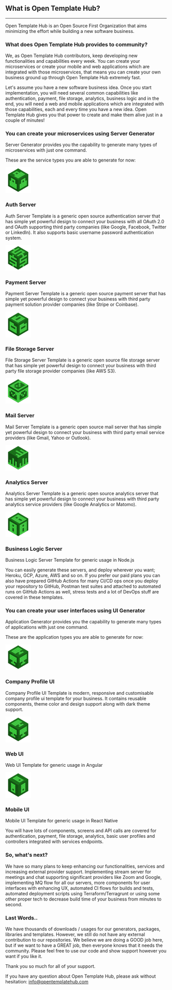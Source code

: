 ## What is Open Template Hub?

---

Open Template Hub is an Open Source First Organization that aims minimizing the effort while building a new software business.

### What does Open Template Hub provides to community? 

We, as Open Template Hub contributors, keep developing new functionalities and capabilities every week. You can create your microservices or create your mobile and web applications which are integrated with those microservices, that means you can create your own business ground up through Open Template Hub extremely fast.

Let's assume you have a new software business idea. Once you start implementation, you will need several 
common capabilities like authentication, payment, file storage, analytics, business logic and in the end, you will need a web and mobile applications which are integrated with those capabilities, each and every time you have a new idea. Open Template Hub gives you that power to create and make them alive just in a couple of minutes!

### You can create your microservices using Server Generator

Server Generator provides you the capability to generate many types of microservices with just one command. 

These are the service types you are able to generate for now:

<img src="https://raw.githubusercontent.com/open-template-hub/open-template-hub.github.io/master/assets/min/logo/server/auth-server-logo.min.png" alt="auth-server-template" width="80"/>

### Auth Server

Auth Server Template is a generic open source authentication server that has simple yet powerful design to connect your business with all OAuth 2.0 and OAuth supporting third party companies (like Google, Facebook, Twitter or LinkedIn). It also supports basic username password authentication system.

<img src="https://raw.githubusercontent.com/open-template-hub/open-template-hub.github.io/master/assets/min/logo/server/payment-server-logo.min.png" alt="payment-server-template" width="80"/>

### Payment Server

Payment Server Template is a generic open source payment server that has simple yet powerful design to connect your business with third party payment solution provider companies (like Stripe or Coinbase).

<img src="https://raw.githubusercontent.com/open-template-hub/open-template-hub.github.io/master/assets/min/logo/server/file-storage-server-logo.min.png" alt="file-storage-server-template" width="80"/>

### File Storage Server

File Storage Server Template is a generic open source file storage server that has simple yet powerful design to connect your business with third party file storage provider companies (like AWS S3).

<img src="https://raw.githubusercontent.com/open-template-hub/open-template-hub.github.io/master/assets/min/logo/server/mail-server-logo.min.png" alt="mail-server-template" width="80"/>

### Mail Server

Mail Server Template is a generic open source mail server that has simple yet powerful design to connect your business with third party email service providers (like Gmail, Yahoo or Outlook).

<img src="https://raw.githubusercontent.com/open-template-hub/open-template-hub.github.io/master/assets/min/logo/server/analytics-server-logo.min.png" alt="analytics-server-template" width="80"/>

### Analytics Server

Analytics Server Template is a generic open source analytics server that has simple yet powerful design to connect your business with third party analytics service providers (like Google Analytics or Matomo).

<img src="https://raw.githubusercontent.com/open-template-hub/open-template-hub.github.io/master/assets/min/logo/server/business-logic-server-logo.min.png" alt="business-logic-server-template" width="80"/>

### Business Logic Server

Business Logic Server Template for generic usage in Node.js

You can easily generate these servers, and deploy wherever you want; Heroku, GCP, Azure, AWS and so on. If you prefer our paid plans you can also have prepared GitHub Actions for many CI/CD ops once you deploy your repository to GitHub, Postman test suites and attached to automated runs on GitHub Actions as well, stress tests and a lot of DevOps stuff are covered in these templates.

### You can create your user interfaces using UI Generator

Application Generator provides you the capability to generate many types of applications with just one command.

These are the application types you are able to generate for now: 

<img src="https://raw.githubusercontent.com/open-template-hub/open-template-hub.github.io/master/assets/min/logo/ui/web-ui-logo.min.png" alt="company-profile-ui-template" width="80"/>

### Company Profile UI

Company Profile UI Template is modern, responsive and customisable company profile ui template for your business. It contains reusable components, theme color and design support along with dark theme support.

<img src="https://raw.githubusercontent.com/open-template-hub/open-template-hub.github.io/master/assets/min/logo/ui/web-ui-logo.min.png" alt="web-ui-template" width="80"/>

### Web UI

Web UI Template for generic usage in Angular

<img src="https://raw.githubusercontent.com/open-template-hub/open-template-hub.github.io/master/assets/min/logo/ui/mobile-ui-logo.min.png" alt="mobile-ui-template" width="80"/>

### Mobile UI

Mobile UI Template for generic usage in React Native

You will have lots of components, screens and API calls are covered for authentication, payment, file storage, analytics, basic user profiles and controllers integrated with services endpoints.

### So, what's next?
 
We have so many plans to keep enhancing our functionalities, services and increasing external provider support. Implementing stream server for meetings and chat supporting significant providers like Zoom and Google, implementing MQ flow for all our servers, more components for user interfaces with enhancing UX, automated CI flows for builds and tests, automated deployment scripts using Terraform/Terragrunt or using some other proper tech to decrease build time of your business from minutes to second.

### Last Words..

We have thousands of downloads / usages for our generators, packages, libraries and templates. However, we still do not have any external contribution to our repositories. We believe we are doing a GOOD job here, but if we want to have a GREAT job, then everyone knows that it needs the community. Please feel free to use our code and show support however you want if you like it.

Thank you so much for all of your support.

If you have any question about Open Template Hub, please ask without hesitation: [info@opentemplatehub.com](mailto:info@opentemplatehub.com)
